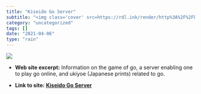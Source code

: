 ```yaml
---
title: "Kiseido Go Server"
subtitle: "<img class='cover' src=https://rdl.ink/render/http%3A%2F%2Fkgs.kiseido.com>"
category: "uncategorized"
tags: []
date: "2021-04-06"
type: "rain"
---
```

<img class="cover" src=https://rdl.ink/render/http%3A%2F%2Fkgs.kiseido.com>



* **Web site excerpt:** Information on the game of go, a server enabling one to play go online, and ukiyoe (Japanese prints) related to go.

* **Link to site:** **[Kiseido Go Server](http://kgs.kiseido.com)**